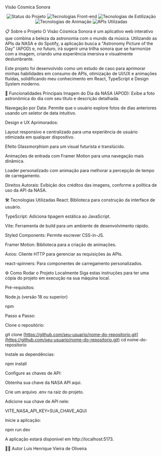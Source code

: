 Visão Cósmica Sonora
<p align="center">
<img src="https://www.google.com/search?q=https://img.shields.io/badge/Status-Em%2520Desenvolvimento-yellowgreen" alt="Status do Projeto">
<img src="https://www.google.com/search?q=https://img.shields.io/badge/Front--end-React%2520%257C%2520TypeScript-blue" alt="Tecnologias Front-end">
<img src="https://www.google.com/search?q=https://img.shields.io/badge/Estiliza%C3%A7%C3%A3o-Styled--Components-ff69b4" alt="Tecnologias de Estilização">
<img src="https://www.google.com/search?q=https://img.shields.io/badge/Anima%C3%A7%C3%A3o-Framer%2520Motion-purple" alt="Tecnologias de Animação">
<img src="https://www.google.com/search?q=https://img.shields.io/badge/API-NASA%2520%257C%2520Spotify-lightgray" alt="APIs Utilizadas">
</p>

📋 Sobre o Projeto
O Visão Cósmica Sonora é um aplicativo web interativo que combina a beleza da astronomia com o mundo da música. Utilizando as APIs da NASA e do Spotify, a aplicação busca a "Astronomy Picture of the Day" (APOD) e, no futuro, irá sugerir uma trilha sonora que se harmonize com a imagem, criando uma experiência imersiva e visualmente deslumbrante.

Este projeto foi desenvolvido como um estudo de caso para aprimorar minhas habilidades em consumo de APIs, otimização de UI/UX e animações fluidas, solidificando meu conhecimento em React, TypeScript e Design System moderno.

🚀 Funcionalidades Principais
Imagem do Dia da NASA (APOD): Exibe a foto astronômica do dia com seu título e descrição detalhada.

Navegação por Data: Permite que o usuário explore fotos de dias anteriores usando um seletor de data intuitivo.

Design e UX Aprimorados:

Layout responsivo e centralizado para uma experiência de usuário otimizada em qualquer dispositivo.

Efeito Glassmorphism para um visual futurista e translúcido.

Animações de entrada com Framer Motion para uma navegação mais dinâmica.

Loader personalizado com animação para melhorar a percepção de tempo de carregamento.

Direitos Autorais: Exibição dos créditos das imagens, conforme a política de uso da API da NASA.

🛠️ Tecnologias Utilizadas
React: Biblioteca para construção da interface de usuário.

TypeScript: Adiciona tipagem estática ao JavaScript.

Vite: Ferramenta de build para um ambiente de desenvolvimento rápido.

Styled Components: Permite escrever CSS-in-JS.

Framer Motion: Biblioteca para a criação de animações.

Axios: Cliente HTTP para gerenciar as requisições às APIs.

react-spinners: Para componentes de carregamento personalizados.

⚙️ Como Rodar o Projeto Localmente
Siga estas instruções para ter uma cópia do projeto em execução na sua máquina local.

Pré-requisitos:

Node.js (versão 18 ou superior)

npm

Passo a Passo:

Clone o repositório:

git clone [https://github.com/seu-usuario/nome-do-repositorio.git](https://github.com/seu-usuario/nome-do-repositorio.git)
cd nome-do-repositorio

Instale as dependências:

npm install

Configure as chaves de API:

Obtenha sua chave da NASA API aqui.

Crie um arquivo .env na raiz do projeto.

Adicione sua chave de API nele:

VITE_NASA_API_KEY=SUA_CHAVE_AQUI

Inicie a aplicação:

npm run dev

A aplicação estará disponível em http://localhost:5173.

🧑‍💻 Autor
Luis Henrique Vieira de Oliveira

